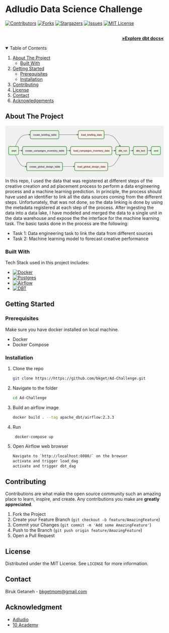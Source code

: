 # Adludio Data Science Challenge 
<!-- PROJECT SHIELDS -->
[![Contributors][contributors-shield]][contributors-url]
[![Forks][forks-shield]][forks-url]
[![Stargazers][stars-shield]][stars-url]
[![Issues][issues-shield]][issues-url]
[![MIT License][license-shield]][license-url]
 
 <p align="right"> 
    <br />
    <a href="https://ad-doc.netlify.app" target="_blank"><strong>»Explore dbt docs« </strong></a>
    <br />  
  </p>

<div id="top"></div>
<!-- TABLE OF CONTENTS -->
<details open="open">
  <summary>Table of Contents</summary>
  <ol>
    <li>
      <a href="#about-the-project">About The Project</a>
      <ul>
        <li><a href="#built-with">Built With</a></li>
      </ul>
    </li>
    <li>
      <a href="#getting-started">Getting Started</a>
      <ul>
        <li><a href="#prerequisites">Prerequisites</a></li>
        <li><a href="#installation">Installation</a></li>
      </ul>
    </li>
    <li><a href="#contributing">Contributing</a></li>
    <li><a href="#license">License</a></li>
    <li><a href="#contact">Contact</a></li>
    <li><a href="#acknowledgements">Acknowledgements</a></li>
  </ol>
</details>

<!-- ABOUT THE PROJECT -->
## About The Project
![alt text](https://github.com/bkget/Ad-Challenge/blob/airflow/screenshots/dag_.png?raw=true)
In this repo, I used the data that was registered at different steps of the creative creation and ad placement process to perform a data engineering process and a machine learning prediction. In principle, the process should have used an identifier to link all the data sources coming from the different steps. Unfortunately, that was not done, so the data linking is done by using the metadata registered at each step of the process. After ingesting the data into a data lake, I have modeled and merged the data to a single unit in the data warehouse and expose the the interface for the machine learning task.
The basic tasks done in the process are the following:
* Task 1: Data engineering task to link the data from different sources
* Task 2: Machine learning model to forecast creative performance

### Built With

Tech Stack used in this project includes:
* [![Docker][Docker.com]][Docker-url]
* [![Postgres][Postgresql.com]][Postgresql-url]
* [![Airflow][Airflow.com]][Airflow-url]
* [![DBT][DBT.com]][DBT-url] 

<!-- GETTING STARTED -->
## Getting Started
### Prerequisites
Make sure you have docker installed on local machine.
-   Docker
-   Docker Compose

### Installation

1. Clone the repo
    ```sh
    git clone https://https://github.com/bkget/Ad-Challenge.git
    ```
2. Navigate to the folder
    ```sh
    cd Ad-Challenge
    ```
3. Build an airflow image
    ```sh
    docker build . --tag apache_dbt/airflow:2.3.3
    ```
4. Run
    ```sh
     docker-compose up
    ```
5. Open Airflow web browser
    ```JS
    Navigate to `http://localhost:8080/` on the browser
    activate and trigger load_dag
    activate and trigger dbt_dag 

<!-- CONTRIBUTING -->
## Contributing
Contributions are what make the open source community such an amazing place to learn, inspire, and create. Any contributions you make are **greatly appreciated**.
1. Fork the Project
2. Create your Feature Branch (`git checkout -b feature/AmazingFeature`)
3. Commit your Changes (`git commit -m 'Add some AmazingFeature'`)
4. Push to the Branch (`git push origin feature/AmazingFeature`)
5. Open a Pull Request

<!-- LICENSE -->
## License
Distributed under the MIT License. See `LICENSE` for more information.

<!-- CONTACT -->
## Contact
Biruk Getaneh - bkgetmom@gmail.com

<!-- ACKNOWLEDGMENTS -->
## Acknowledgment
-   [Adludio](https://www.adludio.com/)
-   [10 Academy](https://www.10academy.org/)

<!-- MARKDOWN LINKS & IMAGES -->
[contributors-shield]: https://img.shields.io/github/contributors/bkget/Ad-Challenge.svg?style=for-the-badge
[contributors-url]: https://github.com/bkget/Ad-Challenge/graphs/contributors
[forks-shield]: https://img.shields.io/github/forks/bkget/Ad-Challenge?style=for-the-badge
[forks-url]: https://github.com/bkget/Ad-Challenge?style=for-the-badge
[stars-shield]: https://img.shields.io/github/stars/bkget/Ad-Challenge?style=for-the-badge
[stars-url]: https://github.com/bkget/Ad-Challenge/stargazers
[issues-shield]: https://img.shields.io/github/issues/othneildrew/Best-README-Template.svg?style=for-the-badge
[issues-url]: https://github.com/bkget/Ad-Challenge/issues?style=for-the-badge
[license-shield]: https://img.shields.io/github/license/bkget/Ad-Challenge?style=for-the-badge
[license-url]: https://github.com/bkget/Ad-Challenge/blob/main/LICENSE
[Postgresql.com]: https://img.shields.io/badge/PostgreSQL-316192?style=for-the-badge&logo=postgresql&logoColor=white
[Postgresql-url]: https://www.postgresql.org/
[Airflow.com]: https://img.shields.io/badge/Airflow-017CEE?style=for-the-badge&logo=Apache%20Airflow&logoColor=white
[Airflow-url]: https://airflow.apache.org/
[Docker.com]: https://img.shields.io/badge/Docker-2496ED?style=for-the-badge&logo=docker&logoColor=white
[Docker-url]: https://www.docker.com/
[DBT.com]: https://img.shields.io/badge/DBT-FF694B?style=for-the-badge&logo=dbt&logoColor=white
[DBT-url]: https://docs.getdbt.com/ 
[DBT.com]: https://img.shields.io/badge/superset-FF694B?style=for-the-badge&logo=superset&logoColor=white
[Superset-url]: https://superset.apache.org/

